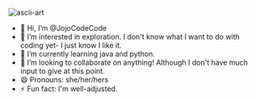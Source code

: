 ![ascii-art](https://github.com/user-attachments/assets/8fdc8d73-bac1-453c-9f6c-d3216f376076)
- 👋 Hi, I’m @JojoCodeCode
- 👀 I’m interested in exploration. I don't know what I want to do with coding yet- I just know I like it. 
- 🌱 I’m currently learning java and python.
- 💞️ I’m looking to collaborate on anything! Although I don't have much input to give at this point. 
- 😄 Pronouns: she/her/hers
- ⚡ Fun fact: I'm well-adjusted. 


<!---
JojoCodeCode/JojoCodeCode is a ✨ special ✨ repository because its `README.md` (this file) appears on your GitHub profile.
You can click the Preview link to take a look at your changes.
--->

